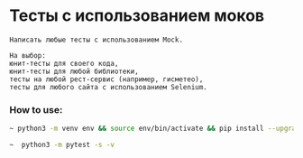# Тесты с использованием моков

```
Написать любые тесты с использованием Mock. 

На выбор: 
юнит-тесты для своего кода, 
юнит-тесты для любой библиотеки, 
тесты на любой рест-сервис (например, гисметео), 
тесты для любого сайта с использованием Selenium.
```

### How to use:
```sh
~ python3 -m venv env && source env/bin/activate && pip install --upgrade pip && pip install -r requirements.txt
```
```sh
~  python3 -m pytest -s -v
```